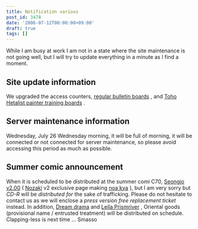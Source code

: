 ```yaml
---
title: Notification various
post_id: 3478
date: '2006-07-12T00:00:00+09:00'
draft: true
tags: []
---
```


While I am busy at work I am not in a state where the site maintenance is not going well, but I will try to update everything in a minute as I find a moment.

## Site update information

We upgraded the access counters, [regular bulletin boards](https://twitter.com/danmaq) , and [Toho Hetalist painter training boards](https://danmaq.com/feedback/thpbbs/) .

## Server maintenance information

Wednesday, July 26 Wednesday morning, it will be full of morning, it will be connected or not connected for server maintenance, so please avoid accessing this period as much as possible.

## Summer comic announcement

When it is scheduled to be distributed at the summer comi C70, [Seongjo v2.00](https://danmaq.com/!/thA/) ( [Nozaki](https://danmaq.com/!/thA/) v2 exclusive page making [noa kya](https://danmaq.com/!/thA/) ), but I am very sorry but _CD-R_ will be _distributed for_ the sake of trafficking. Please do not hesitate to contact us as we will enclose a _press version free replacement ticket_ instead. In addition, [Dream drama](https://danmaq.com/!/thC/) and [Leila Prismriver](https://danmaq.com/!/leila/) , Oriental goods (provisional name / entrusted treatment) will be distributed on schedule. Clapping-less is next time ... Smasso
